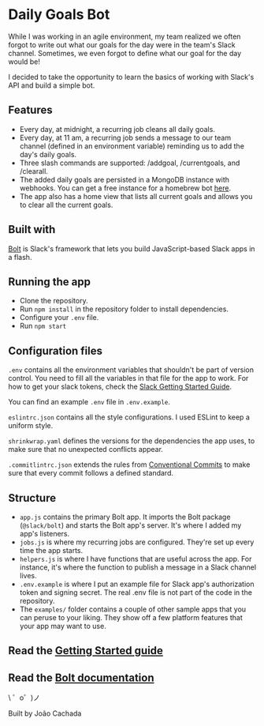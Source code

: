 Daily Goals Bot
=================

While I was working in an agile environment, my team realized we often forgot to write out what our goals for the day were in the team's Slack channel. Sometimes, we even forgot to define what our goal for the day would be!

I decided to take the opportunity to learn the basics of working with Slack's API and build a simple bot.

Features
------------

* Every day, at midnight, a recurring job cleans all daily goals.
* Every day, at 11 am, a recurring job sends a message to our team channel (defined in an environment variable) reminding us to add the day's daily goals.
* Three slash commands are supported: /addgoal, /currentgoals, and /clearall.
* The added daily goals are persisted in a MongoDB instance with webhooks. You can get a free instance for a homebrew bot [here](https://www.mongodb.com/realm). 
* The app also has a home view that lists all current goals and allows you to clear all the current goals.

Built with
------------

[Bolt](https://slack.dev/bolt) is Slack's framework that lets you build JavaScript-based Slack apps in a flash.


Running the app
------------

- Clone the repository.
- Run `npm install` in the repository folder to install dependencies.
- Configure your `.env` file. 
- Run `npm start`

Configuration files
------------

`.env` contains all the environment variables that shouldn't be part of version control. You need to fill all the variables in that file for the app to work. For how to get your slack tokens, check the [Slack Getting Started Guide](https://api.slack.com/start/building/bolt).

You can find an example `.env` file in `.env.example`. 

`eslintrc.json` contains all the style configurations. I used ESLint to keep a uniform style.

`shrinkwrap.yaml` defines the versions for the dependencies the app uses, to make sure that no unexpected conflicts appear.

`.commitlintrc.json` extends the rules from [Conventional Commits](https://www.conventionalcommits.org/) to make sure that every commit follows a defined standard.

Structure
------------

- `app.js` contains the primary Bolt app. It imports the Bolt package (`@slack/bolt`) and starts the Bolt app's server. It's where I added my app's listeners.
- `jobs.js` is where my recurring jobs are configured. They're set up every time the app starts.
- `helpers.js` is where I have functions that are useful across the app. For instance, it's where the function to publish a message in a Slack channel lives.
- `.env.example` is where I put an example file for Slack app's authorization token and signing secret. The real .env file is not part of the code in the repository.
- The `examples/` folder contains a couple of other sample apps that you can peruse to your liking. They show off a few platform features that your app may want to use.

Read the [Getting Started guide](https://api.slack.com/start/building/bolt)
-------------------

Read the [Bolt documentation](https://slack.dev/bolt)
-------------------

\ ゜o゜)ノ

Built by João Cachada
